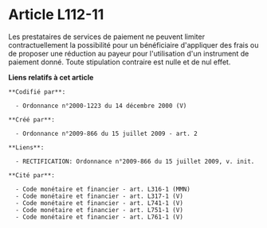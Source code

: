 # Article L112-11

Les prestataires de services de paiement ne peuvent limiter contractuellement la possibilité pour un bénéficiaire d'appliquer
des frais ou de proposer une réduction au payeur pour l'utilisation d'un instrument de paiement donné. Toute stipulation
contraire est nulle et de nul effet.

**Liens relatifs à cet article**

	**Codifié par**:

	  - Ordonnance n°2000-1223 du 14 décembre 2000 (V)

	**Créé par**:

	  - Ordonnance n°2009-866 du 15 juillet 2009 - art. 2

	**Liens**:

	  - RECTIFICATION: Ordonnance n°2009-866 du 15 juillet 2009, v. init.

	**Cité par**:

	  - Code monétaire et financier - art. L316-1 (MMN)
	  - Code monétaire et financier - art. L317-1 (V)
	  - Code monétaire et financier - art. L741-1 (V)
	  - Code monétaire et financier - art. L751-1 (V)
	  - Code monétaire et financier - art. L761-1 (V)
